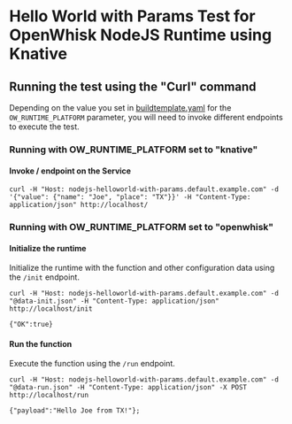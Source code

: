 <!--
#
# Licensed to the Apache Software Foundation (ASF) under one or more
# contributor license agreements.  See the NOTICE file distributed with
# this work for additional information regarding copyright ownership.
# The ASF licenses this file to You under the Apache License, Version 2.0
# (the "License"); you may not use this file except in compliance with
# the License.  You may obtain a copy of the License at
#
#     http://www.apache.org/licenses/LICENSE-2.0
#
# Unless required by applicable law or agreed to in writing, software
# distributed under the License is distributed on an "AS IS" BASIS,
# WITHOUT WARRANTIES OR CONDITIONS OF ANY KIND, either express or implied.
# See the License for the specific language governing permissions and
# limitations under the License.
#
-->

# Hello World with Params Test for OpenWhisk NodeJS Runtime using Knative

## Running the test using the "Curl" command

Depending on the value you set in [buildtemplate.yaml](../../buildtemplate.yaml) for the ```OW_RUNTIME_PLATFORM``` parameter, you will need to invoke different endpoints to execute the test.

### Running with OW_RUNTIME_PLATFORM set to "knative"

#### Invoke / endpoint on the Service

```
curl -H "Host: nodejs-helloworld-with-params.default.example.com" -d '{"value": {"name": "Joe", "place": "TX"}}' -H "Content-Type: application/json" http://localhost/
```

### Running with OW_RUNTIME_PLATFORM set to "openwhisk"

#### Initialize the runtime

Initialize the runtime with the function and other configuration data using the ```/init``` endpoint.

```
curl -H "Host: nodejs-helloworld-with-params.default.example.com" -d "@data-init.json" -H "Content-Type: application/json" http://localhost/init

{"OK":true}
```

#### Run the function

Execute the function using the ```/run``` endpoint.

```
curl -H "Host: nodejs-helloworld-with-params.default.example.com" -d "@data-run.json" -H "Content-Type: application/json" -X POST http://localhost/run

{"payload":"Hello Joe from TX!"};
```
